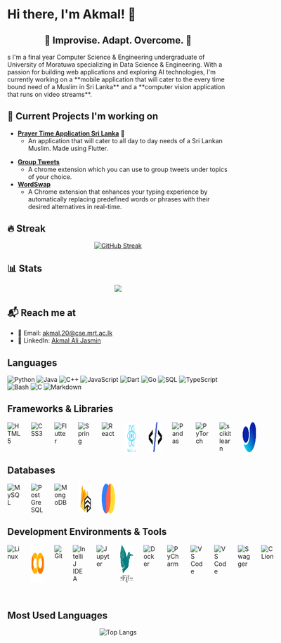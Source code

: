# Hi there, I'm Akmal! 👋

<div align="center">
  <h2>🚀 Improvise. Adapt. Overcome. 🚀</h2>
</div>
s
I'm a final year Computer Science & Engineering undergraduate of University of Moratuwa specializing in Data Science & Engineering. With a passion for building web applications and exploring AI technologies, I'm currently working on a **mobile application that will cater to the every time bound need of a Muslim in Sri Lanka** and a **computer vision application that runs on video streams**.

## 🚧 Current Projects I'm working on

- [**Prayer Time Application Sri Lanka**](https://github.com/jasminaaa20/flutter-prayer-time) 📝
  - An application that will cater to all day to day needs of a Sri Lankan Muslim. Made using Flutter.
<!--
- [**Focus on me**](https://github.com/jasminaaa20/focus-on-me) 🌌
  - This project focuses on (pun intended) building an application that runs on a video stream and focus on a select person and blur others who may appear on the screen. This project also aims to act as an automated exam proctoring tool.
- [**Offside finder**](https://github.com/jasminaaa20/offside-finder)
  - A computer vision project to automatically detect if the offside rule in Football is violated.
-->
- [**Group Tweets**](https://github.com/jasminaaa20/group-tweets)
  - A chrome extension which you can use to group tweets under topics of your choice.
- [**WordSwap**](https://github.com/jasminaaa20/group-tweets)
  - A Chrome extension that enhances your typing experience by automatically replacing predefined words or phrases with their desired alternatives in real-time.


## 🔥 Streak

<div align="center">
  <a href="https://git.io/streak-stats">
    <img src="https://streak-stats.demolab.com/?user=jasminaaa20" alt="GitHub Streak" />
  </a>
</div>


## 📊 Stats
<div align="center">
  <a href=https://github.com/anuraghazra/github-readme-stats>
    <img src="https://github-readme-stats.vercel.app/api?username=jasminaaa20&show_icons=true&hide_title=true">
  </a>
</div>

## 📬 Reach me at

- 📧 Email: <akmal.20@cse.mrt.ac.lk>
- 🔗 LinkedIn: [Akmal Ali Jasmin](https://www.linkedin.com/in/akmal-ali-jasmin-36aa55237)

## Languages

![Python](https://img.shields.io/badge/Python-3776AB?style=for-the-badge&logo=python&logoColor=white)
![Java](https://img.shields.io/badge/Java-007396?style=for-the-badge&logo=java&logoColor=white)
![C++](https://img.shields.io/badge/C++-00599C?style=for-the-badge&logo=cplusplus&logoColor=white)
![JavaScript](https://img.shields.io/badge/JavaScript-F7DF1E?style=for-the-badge&logo=javascript&logoColor=black)
![Dart](https://img.shields.io/badge/Dart-0175C2?style=for-the-badge&logo=dart&logoColor=white)
![Go](https://img.shields.io/badge/Go-00ADD8?style=for-the-badge&logo=go&logoColor=white)
![SQL](https://img.shields.io/badge/SQL-CC2927?style=for-the-badge&logo=microsoftsqlserver&logoColor=white)
![TypeScript](https://img.shields.io/badge/TypeScript-007ACC?style=for-the-badge&logo=typescript&logoColor=white)
![Bash](https://img.shields.io/badge/Bash-4EAA25?style=for-the-badge&logo=gnu-bash&logoColor=white)
![C](https://img.shields.io/badge/C-A8B9CC?style=for-the-badge&logo=c&logoColor=white)
![Markdown](https://img.shields.io/badge/Markdown-FFFFFF?style=for-the-badge&logo=markdown&logoColor=black)

## Frameworks & Libraries

<div style="display: flex;">
  <img src="https://cdn.jsdelivr.net/gh/devicons/devicon@latest/icons/html5/html5-original.svg" width="30" alt="HTML5" title="HTML5">&nbsp;&nbsp;&nbsp;&nbsp;&nbsp;&nbsp;
  <img src="https://cdn.jsdelivr.net/gh/devicons/devicon@latest/icons/css3/css3-original.svg" width="30" alt="CSS3" title="CSS3">&nbsp;&nbsp;&nbsp;&nbsp;&nbsp;&nbsp;
  <img src="https://cdn.jsdelivr.net/gh/devicons/devicon@latest/icons/flutter/flutter-original.svg" width="30" alt="Flutter" title="Flutter">&nbsp;&nbsp;&nbsp;&nbsp;&nbsp;&nbsp;
  <img src="https://cdn.jsdelivr.net/gh/devicons/devicon@latest/icons/spring/spring-original.svg" width="30" alt="Spring" title="Spring">&nbsp;&nbsp;&nbsp;&nbsp;&nbsp;&nbsp;
  <img src="https://cdn.jsdelivr.net/gh/devicons/devicon@latest/icons/react/react-original.svg" width="30" alt="React" title="React">&nbsp;&nbsp;&nbsp;&nbsp;&nbsp;&nbsp;
  <img src="src/react-native.svg" width="30" alt="React Native" title="React Native">&nbsp;&nbsp;&nbsp;&nbsp;&nbsp;&nbsp;
  <img src="src\htmx.svg" width="30" alt="HTMX" title="HTMX">&nbsp;&nbsp;&nbsp;&nbsp;&nbsp;&nbsp;
  <img src="https://cdn.jsdelivr.net/gh/devicons/devicon@latest/icons/pandas/pandas-original.svg" width="30" alt="Pandas" title="Pandas">&nbsp;&nbsp;&nbsp;&nbsp;&nbsp;&nbsp;
  <img src="https://cdn.jsdelivr.net/gh/devicons/devicon@latest/icons/pytorch/pytorch-original.svg" width="30" alt="PyTorch" title="PyTorch">&nbsp;&nbsp;&nbsp;&nbsp;&nbsp;&nbsp;
  <img src="https://cdn.jsdelivr.net/gh/devicons/devicon@latest/icons/scikitlearn/scikitlearn-original.svg" width="30" alt="scikitlearn" title="scikitlearn">&nbsp;&nbsp;&nbsp;&nbsp;&nbsp;&nbsp;
  <img src="src/Ultralytics-yolo.svg" width="30" alt="YOLO" title="YOLO">&nbsp;&nbsp;&nbsp;&nbsp;&nbsp;&nbsp;
</div>

## Databases

<div style="display: flex;">
  <img src="https://cdn.jsdelivr.net/gh/devicons/devicon@latest/icons/mysql/mysql-original.svg" width="30" alt="MySQL" title="MySQL">&nbsp;&nbsp;&nbsp;&nbsp;&nbsp;&nbsp;
  <img src="https://cdn.jsdelivr.net/gh/devicons/devicon@latest/icons/postgresql/postgresql-original.svg" width="30" alt="PostGreSQL" title="PostGreSQL">&nbsp;&nbsp;&nbsp;&nbsp;&nbsp;&nbsp;
  <img src="https://cdn.jsdelivr.net/gh/devicons/devicon@latest/icons/mongodb/mongodb-original.svg" width="30" alt="MongoDB" title="MongoDB">&nbsp;&nbsp;&nbsp;&nbsp;&nbsp;&nbsp;
  <img src="src/firestore.svg" width="30" alt="Firestore" title="Firestore">&nbsp;&nbsp;&nbsp;&nbsp;&nbsp;&nbsp;
  <img src="src/chroma.svg" width="30" alt="Chroma" title="Chroma">&nbsp;&nbsp;&nbsp;&nbsp;&nbsp;&nbsp;
</div>

## Development Environments & Tools

<div style="display: flex;">
  <img src="https://cdn.jsdelivr.net/gh/devicons/devicon@latest/icons/linux/linux-original.svg" width="30" alt="Linux" title="Linux">&nbsp;&nbsp;&nbsp;&nbsp;&nbsp;&nbsp;
  <img src="src/colab.svg" width="30" alt="Colab" title="Colab">&nbsp;&nbsp;&nbsp;&nbsp;&nbsp;&nbsp;
  <img src="https://cdn.jsdelivr.net/gh/devicons/devicon@latest/icons/git/git-original.svg" width="30" alt="Git" title="Git">&nbsp;&nbsp;&nbsp;&nbsp;&nbsp;&nbsp;
  <img src="https://cdn.jsdelivr.net/gh/devicons/devicon@latest/icons/intellij/intellij-original.svg" width="30" alt="IntelliJ IDEA" title="IntelliJ IDEA">&nbsp;&nbsp;&nbsp;&nbsp;&nbsp;&nbsp;
  <img src="https://cdn.jsdelivr.net/gh/devicons/devicon@latest/icons/jupyter/jupyter-original.svg" width="30" alt="Jupyter" title="Jupyter">&nbsp;&nbsp;&nbsp;&nbsp;&nbsp;&nbsp;
  <img src="src/latex.svg" width="30" alt="LaTeX" title="LaTeX">&nbsp;&nbsp;&nbsp;&nbsp;&nbsp;&nbsp;
  <img src="https://cdn.jsdelivr.net/gh/devicons/devicon@latest/icons/docker/docker-original.svg" width="30" alt="Docker" title="Docker">&nbsp;&nbsp;&nbsp;&nbsp;&nbsp;&nbsp;
  <img src="https://cdn.jsdelivr.net/gh/devicons/devicon@latest/icons/pycharm/pycharm-original.svg" width="30" alt="PyCharm" title="PyCharm">&nbsp;&nbsp;&nbsp;&nbsp;&nbsp;&nbsp;
  <img src="https://cdn.jsdelivr.net/gh/devicons/devicon@latest/icons/vscode/vscode-original.svg" width="30" alt="VS Code" title="VS Code">&nbsp;&nbsp;&nbsp;&nbsp;&nbsp;&nbsp;
  <img src="https://cdn.jsdelivr.net/gh/devicons/devicon@latest/icons/postman/postman-original.svg" width="30" alt="VS Code" title="VS Code">&nbsp;&nbsp;&nbsp;&nbsp;&nbsp;&nbsp;
  <img src="https://cdn.jsdelivr.net/gh/devicons/devicon@latest/icons/swagger/swagger-original.svg" width="30" alt="Swagger" title="Swagger">&nbsp;&nbsp;&nbsp;&nbsp;&nbsp;&nbsp;
  <img src="https://cdn.jsdelivr.net/gh/devicons/devicon@latest/icons/clion/clion-original.svg" width="30" alt="CLion" title="CLion">&nbsp;&nbsp;&nbsp;&nbsp;&nbsp;&nbsp;
</div>
<br>
<br>

## Most Used Languages

<p align="center">
  <img src="https://github-readme-stats.vercel.app/api/top-langs/?username=jasminaaa20&hide=vhdl,jupyter%20notebook,tcl,html,batchfile,cmake,c" alt="Top Langs" />
</p>

<!--
**jasminaaa20/jasminaaa20** is a ✨ _special_ ✨ repository because its `README.md` (this file) appears on your GitHub profile.

Here are some ideas to get you started:

- 🔭 I’m currently working on ...
- 🌱 I’m currently learning ...
- 👯 I’m looking to collaborate on ...
- 🤔 I’m looking for help with ...
- 💬 Ask me about ...
- 📫 How to reach me: ...
- 😄 Pronouns: ...
- ⚡ Fun fact: ...

* 🔭 I'm currently working on a full stack blog application.
* 🙈 I'm currently learning the MERN stack. i.e. MongoDB, Express, React and Node.js.
* 👁 My interests lie in the area of computer vision.
* 📫 Reach me @ akmal.20@cse.mrt.ac.lk.
-->
